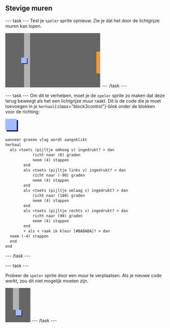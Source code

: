 ## Stevige muren

\--- task \--- Test je `speler` sprite opnieuw. Zie je dat het door de lichtgrijze muren kan lopen.

![screenshot](images/world-walls.png) \--- /task \---

\--- task \--- Om dit te verhelpen, moet je de `speler` sprite zo maken dat deze terug beweegt als het een lichtgrijze muur raakt. Dit is de code die je moet toevoegen in je `herhaal`{:class="block3control"}-blok onder de blokken voor de richting:

![speler](images/player.png)

```blocks3
wanneer groene vlag wordt aangeklikt
herhaal 
  als <toets (pijltje omhoog v) ingedrukt? > dan
            richt naar (0) graden
            neem (4) stappen
        end
        als <toets (pijltje links v) ingedrukt? > dan
            richt naar (-90) graden
            neem (4) stappen
        end
        als <toets (pijltje omlaag v) ingedrukt? > dan
            richt naar (180) graden
            neem (4) stappen
        end
        als <toets (pijltje rechts v) ingedrukt? > dan
            richt naar (90) graden
            neem (4) stappen
        end
        + als < raak ik kleur [#BABABA]? > dan 
  neem (-4) stappen
  end
end
```

\--- /task \---

\--- task \---

Probeer de `speler` sprite door een muur te verplaatsen. Als je nieuwe code werkt, zou dit niet mogelijk moeten zijn.

![screenshot](images/world-walls-test.png) \--- /task \---